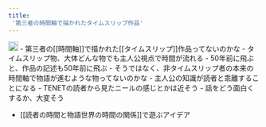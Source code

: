 ```yaml
---
title:
 '第三者の時間軸で描かれたタイムスリップ作品'
---
```


<img src='https://scrapbox.io/api/pages/blu3mo-public/public/icon' alt='public.icon' height="19.5"/>
- 第三者の[[時間軸]]で描かれた[[タイムスリップ]]作品ってないのかな
- タイムスリップ物、大体どんな物でも主人公視点で時間が流れる
    - 50年前に飛ぶと、作品の記述も50年前に飛ぶ
- そうではなく、非タイムスリップ者の本来の時間軸で物語が進むような物ってないのかな
- 主人公の知識が読者と乖離することになる
    - TENETの読者から見たニールの感じとかは近そう
- 話をどう面白くするか、大変そう

- [[読者の時間と物語世界の時間の関係]]で遊ぶアイデア